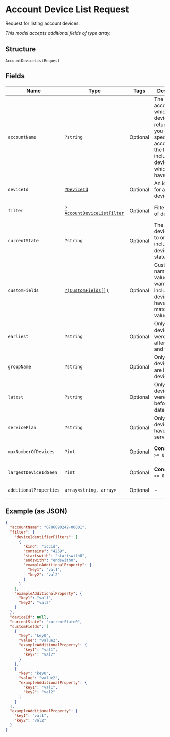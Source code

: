 
# Account Device List Request

Request for listing account devices.

*This model accepts additional fields of type array.*

## Structure

`AccountDeviceListRequest`

## Fields

| Name | Type | Tags | Description | Getter | Setter |
|  --- | --- | --- | --- | --- | --- |
| `accountName` | `?string` | Optional | The billing account for which a list of devices is returned. If you don't specify an accountName, the list includes all devices to which you have access. | getAccountName(): ?string | setAccountName(?string accountName): void |
| `deviceId` | [`?DeviceId`](../../doc/models/device-id.md) | Optional | An identifier for a single device. | getDeviceId(): ?DeviceId | setDeviceId(?DeviceId deviceId): void |
| `filter` | [`?AccountDeviceListFilter`](../../doc/models/account-device-list-filter.md) | Optional | Filter for a list of devices. | getFilter(): ?AccountDeviceListFilter | setFilter(?AccountDeviceListFilter filter): void |
| `currentState` | `?string` | Optional | The name of a device state, to only include devices in that state. | getCurrentState(): ?string | setCurrentState(?string currentState): void |
| `customFields` | [`?(CustomFields[])`](../../doc/models/custom-fields.md) | Optional | Custom field names and values, if you want to only include devices that have matching values. | getCustomFields(): ?array | setCustomFields(?array customFields): void |
| `earliest` | `?string` | Optional | Only include devices that were added after this date and time. | getEarliest(): ?string | setEarliest(?string earliest): void |
| `groupName` | `?string` | Optional | Only include devices that are in this device group. | getGroupName(): ?string | setGroupName(?string groupName): void |
| `latest` | `?string` | Optional | Only include devices that were added before this date and time. | getLatest(): ?string | setLatest(?string latest): void |
| `servicePlan` | `?string` | Optional | Only include devices that have this service plan. | getServicePlan(): ?string | setServicePlan(?string servicePlan): void |
| `maxNumberOfDevices` | `?int` | Optional | **Constraints**: `>= 0`, `<= 100` | getMaxNumberOfDevices(): ?int | setMaxNumberOfDevices(?int maxNumberOfDevices): void |
| `largestDeviceIdSeen` | `?int` | Optional | **Constraints**: `>= 0`, `<= 100` | getLargestDeviceIdSeen(): ?int | setLargestDeviceIdSeen(?int largestDeviceIdSeen): void |
| `additionalProperties` | `array<string, array>` | Optional | - | findAdditionalProperty(string key): array | additionalProperty(string key, array value): void |

## Example (as JSON)

```json
{
  "accountName": "0786890242-00001",
  "filter": {
    "deviceIdentifierFilters": [
      {
        "kind": "iccid",
        "contains": "4259",
        "startswith": "startswith8",
        "endswith": "endswith0",
        "exampleAdditionalProperty": {
          "key1": "val1",
          "key2": "val2"
        }
      }
    ],
    "exampleAdditionalProperty": {
      "key1": "val1",
      "key2": "val2"
    }
  },
  "deviceId": null,
  "currentState": "currentState0",
  "customFields": [
    {
      "key": "key0",
      "value": "value2",
      "exampleAdditionalProperty": {
        "key1": "val1",
        "key2": "val2"
      }
    },
    {
      "key": "key0",
      "value": "value2",
      "exampleAdditionalProperty": {
        "key1": "val1",
        "key2": "val2"
      }
    }
  ],
  "exampleAdditionalProperty": {
    "key1": "val1",
    "key2": "val2"
  }
}
```

